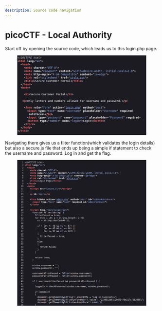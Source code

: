```yaml
---
description: Source code navigation
---
```


# picoCTF - Local Authority

Start off by opening the source code, which leads us to this login.php page.

<figure><img src="../../.gitbook/assets/image (19).png" alt=""><figcaption></figcaption></figure>

Navigating there gives us a filter function(which validates the login details) but also a secure.js file that ends up being a simple if statement to check the username and password. Log in and get the flag.

<figure><img src="../../.gitbook/assets/image (14).png" alt=""><figcaption></figcaption></figure>
